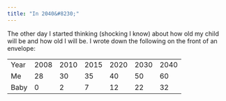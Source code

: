```yaml
--- 
title: "In 2040&#8230;"
---
```

The other day I started thinking (shocking I know) about how old my child will be and how old I will be. I wrote down the following on the front of an envelope:
<table>
 <tr>
   <td class="header">Year</td>
   <td>2008</td>
   <td>2010</td>
   <td>2015</td>
   <td>2020</td>
   <td>2030</td>
   <td>2040</td>
 </tr>
 <tr>
   <td class="header">Me</td>
   <td>28</td>
   <td>30</td>
   <td>35</td>
   <td>40</td>
   <td>50</td>
   <td>60</td>
  </tr>
 <tr>
   <td class="header">Baby</td>
   <td>0</td>
   <td>2</td>
   <td>7</td>
   <td>12</td>
   <td>22</td>
   <td>32</td>
  </tr>
</table>
